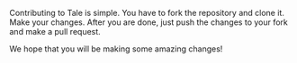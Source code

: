 Contributing to Tale is simple. You have to fork the repository and clone it. Make your changes. After you are done, just push the changes to your fork and make a pull request.

We hope that you will be making some amazing changes!
